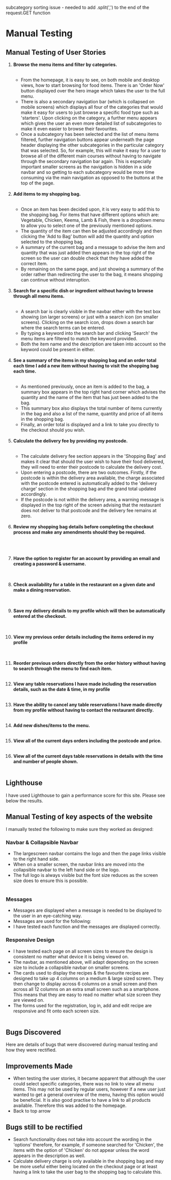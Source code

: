 subcategory sorting issue - needed to add .split(',') to the end of the request.GET function

<h1>Manual Testing</h1>

<h2>Manual Testing of User Stories</h2>
<ol>
<li><b>Browse the menu items and filter by categories.</b></li><br>
<img src="">
<ul>
<li>From the homepage, it is easy to see, on both mobile and desktop views, how to start browsing for food items. There is an 'Order Now' button displayed over the hero image which takes the user to the full menu.</li>
<li>There is also a secondary navigation bar (which is collapsed on mobile screens) which displays all four of the categories that would make it easy for users to just browse a specific food type such as 'starters'. Upon clicking on the category, a further menu appears which gives the user an even more detailed list of subcategories to make it even easier to browse their favourites.</li>
<li>Once a subcategory has been selected and the list of menu items filtered, further navigation buttons appear underneath the page header displaying the other subcategories in the particular category that was selected. So, for example, this will make it easy for a user to browse all of the different main courses without having to navigate through the secondary navigation bar again. This is especially important smaller screens as the navigation is hidden in a side navbar and so getting to each subcategory would be more time consuming via the main navigation as opposed to the buttons at the top of the page. </li>
</ul><br>
<li><b>Add items to my shopping bag.</b>
</li><br>
<img src="">
<ul>
<li>Once an item has been decided upon, it is very easy to add this to the shopping bag. For items that have different options which are: Vegetable, Chicken, Keema, Lamb & Fish, there is a dropdown menu to allow you to select one of the previously mentioned options.</li>
<li>The quantity of the item can then be adjusted accordingly and then clicking the 'Add to Bag' button will add the quantity and option selected to the shopping bag.</li>
<li>A summary of the current bag and a message to advise the item and quantity that was just added then appears in the top right of the screen so the user can double check that they have added the correct item.</li>
<li>By remaining on the same page, and just showing a summary of the order rather than redirecting the user to the bag, it means shopping can continue without interuption.</li>

</ul><br>
<li><b>Search for a specific dish or ingredient without having to browse through all menu items.</b>
</li><br>
<img src="">
<ul>
<li>A search bar is clearly visible in the navbar either with the text box showing (on larger screens) or just with a search icon (on smaller screens). Clicking on the search icon, drops down a search bar where the search terms can be entered.</li>
<li>By typing a keyword into the search bar and clicking 'Search' the menu items are filtered to match the keyword provided.</li>
<li>Both the item name and the description are taken into account so the keyword could be present in either.</li>

</ul><br>
<li><b>See a summary of the items in my shopping bag and an order total each time I add a new item without having to visit the shopping bag each time.</b></li><br>
<img src="">
<ul>
<li>As mentioned previously, once an item is added to the bag, a summary box appears in the top right hand corner which advises the quantity and the name of the item that has just been added to the bag.</li>
<li>This summary box also displays the total number of items currently in the bag and also a list of the name, quantity and price of all items in the shopping bag.</li>
<li>Finally, an order total is displayed and a link to take you directly to the checkout should you wish.</li>

</ul><br>
<li><b>Calculate the delivery fee by providing my postcode.</b></li><br>
<img src="">
<ul>
<li>The calculate delivery fee section appears in the 'Shopping Bag' and makes it clear that should the user wish to have their food delivered, they will need to enter their postcode to calculate the delivery cost.</li>
<li>Upon entering a postcode, there are two outcomes. Firstly, if the postcode is within the delivery area available, the charge associated with the postcode entered is automatically added to the 'delivery charge' section in the shopping bag and the grand total updated accordingly.</li>
<li>If the postcode is not within the delivery area, a warning message is displayed in the top right of the screen advising that the restaurant does not deliver to that postcode and the delivery fee remains at zero.</li>
</ul><br>
<li><b>Review my shopping bag details before completing the checkout process and make any amendments should they be required. </b></li><br>
<img src="">
<img src="">
<ul>

</ul><br>
<li><b>Have the option to register for an account by providing an email and creating a password & username.</b></li><br>
<img src="">
<ul>
</ul><br>
<li><b>Check availability for a table in the restaurant on a given date and make a dining reservation. </b></li><br>
<img src="">
<ul>

</ul><br>
<li><b>Save my delivery details to my profile which will then be automatically entered at the checkout.</b></li><br>
<img src=""><br>
<img src="">
<ul>

</ul><br>
<li><b>View my previous order details including the items ordered in my profile</b></li><br>
<ul>
<img src="">

</ul><br>
<li><b>Reorder previous orders directly from the order history without having to search through the menu to find each item.</b></li><br>
<img src="">
<ul>

</ul>
<li><b>View any table reservations I have made including the reservation details, such as the date & time, in my profile</b></li><br>
<img src="">
<ul>

</ul>
<li><b>Have the ability to cancel any table reservations I have made directly from my profile without having to contact the restaurant directly.</b></li><br>
<img src="">
<ul>

</ul>
<li><b>Add new dishes/items to the menu. </b></li><br>
<img src="">
<ul>

</ul>
<li><b>View all of the current days orders including the postcode and price. </b></li><br>
<img src="">
<ul>

</ul>
<li><b>View all of the current days table reservations in details with the time and number of people shown. </b></li><br>
<img src="">
<ul>

</ul>
</ol>

<h2>Lighthouse</h2>
I have used Lighthouse to gain a performance score for this site. Please see below the results.<br>
<img src=""><br>

<h2>Manual Testing of key aspects of the website</h2>
I manually tested the following to make sure they worked as designed:

<h3>Navbar & Collapsible Navbar</h3>
<ul>
<li>The largescreen navbar contains the logo and then the page links visible to the right hand side.</li>
<li>When on a smaller screen, the navbar links are moved into the collapsible navbar to the left hand side or the logo.</li>
<li>The full logo is always visible but the font size reduces as the screen size does to ensure this is possible.</li>
<img src="">
<img src="">
</ul>

<h3>Messages</h3>
<ul>
<li>Messages are displayed when a message is needed to be displayed to the user in an eye-catching way.</li>
<li>Messages are used for the following:
<ul></ul>
</li>
<li>I have tested each function and the messages are displayed correctly.</li>
</ul>

<h3>Responsive Design</h3>
<ul>
<li>I have tested each page on all screen sizes to ensure the design is consistent no matter what device it is being viewed on.</li>
<li>The navbar, as mentioned above, will adapt depending on the screen size to include a collapsible navbar on smaller screens.</li>
<li>The cards used to display the recipes & the favourite recipes are designed to take up 4 columns on a medium & large sized screen. They then change to display across 6 columns on a small screen and then across all 12 columns on an extra small screen such as a smartphone. This means that they are easy to read no matter what size screen they are viewed on.</li>
<li>The forms used for the registration, log in, add and edit recipe are responsive and fit onto each screen size.</li>

<img src="">
<img src="">
<img src="">
</ul>

<h2>Bugs Discovered</h2>
Here are details of bugs that were discovered during manual testing and how they were rectified.

<ol>


</ol>

<h2>Improvements Made</h2>
<ul>
<li>When testing the user stories, it became apparent that although the user could select specific categories, there was no link to view all menu items. This may not be used by regular users, however if a new user just wanted to get a general overview of the menu, having this option would be beneficial. It is also good practise to have a link to all products available. Therefore this was added to the homepage.</li>
<li> Back to top arrow</li>
</ul>

<h2>Bugs still to be rectified</h2>
<ul>
<li>Search functionality does not take into account the wording in the 'options' therefore, for example, if someone searched for 'Chicken', the items with the option of 'Chicken' do not appear unless the word appears in the description as well.</li>
<li>Calculate delivery charge is only available in the shopping bag and may be more useful either being located on the checkout page or at least having a link to take the user bag to the shopping bag to calculate this.</li>